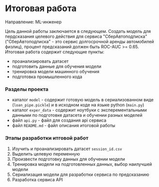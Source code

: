 # Итоговая работа

Направление: ML-инженер

Цель данной работы заключается в следующем. Создать модель для пердсказания целевого действия для сервиса "СберАвтоподписка" ("СберАвтоподписка" - это сервис долгосрочной аренды автомобилей физлиц), процент предсказаний должен быть ROC-AUC >= 0.65. Итоговая работа содержит следующие пункты:

- проанализировать датасет
- подготовить данные для обучения модели
- тренировка модели машинного обучения
- подготовка промышленного кода

### Разделы проекта

- каталог `model` - содержит готовую модель в сериализованном виде (`loan_pipe.pickle`) и в исходном коде на языке python (`main.py`)
- каталог `exper_data` - содержит ноутбуки с эксперементальными данными по подготовке датасета и обучении разных моделей
- файл `api.py` - файл для создания api сервиса
- файл `README.md` - файл описания итоговой работы

### Этапы разработки итговой работ

1. Изучить и проанализировать датасет `session_id.csv`
2. Выделить целевую переменную
3. Произвести подготовку данных для обучении модели
4. Тренировка модели на подготовленных данных, выбор наилучшей модели
5. Сериализация модели для разработки сервиса по предсказанию
6. Разработка сервиса API
